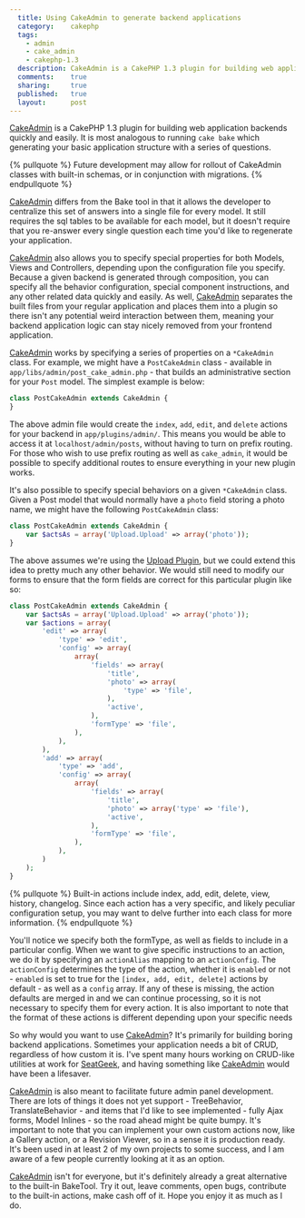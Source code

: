 ```yaml
---
  title: Using CakeAdmin to generate backend applications
  category:    cakephp
  tags:
    - admin
    - cake_admin
    - cakephp-1.3
  description: CakeAdmin is a CakePHP 1.3 plugin for building web application backends quickly and easily. It is most analogous to running `cake bake` which generating your basic application structure with a series of questions.
  comments:    true
  sharing:     true
  published:   true
  layout:      post
---
```


[CakeAdmin](https://github.com/josegonzalez/cake_admin) is a CakePHP 1.3 plugin for building web application backends quickly and easily. It is most analogous to running `cake bake` which generating your basic application structure with a series of questions.

{% pullquote %}
Future development may allow for rollout of CakeAdmin classes with built-in schemas, or in conjunction with migrations.
{% endpullquote %}

[CakeAdmin](https://github.com/josegonzalez/cake_admin) differs from the Bake tool in that it allows the developer to centralize this set of answers into a single file for every model. It still requires the sql tables to be available for each model, but it doesn't require that you re-answer every single question each time you'd like to regenerate your application.

[CakeAdmin](https://github.com/josegonzalez/cake_admin) also allows you to specify special properties for both Models, Views and Controllers, depending upon the configuration file you specify. Because a given backend is generated through composition, you can specify all the behavior configuration, special component instructions, and any other related data quickly and easily. As well, [CakeAdmin](https://github.com/josegonzalez/cake_admin) separates the built files from your regular application and places them into a plugin so there isn't any potential weird interaction between them, meaning your backend application logic can stay nicely removed from your frontend application.

[CakeAdmin](https://github.com/josegonzalez/cake_admin) works by specifying a series of properties on a `*CakeAdmin` class. For example, we might have a `PostCakeAdmin` class - available in `app/libs/admin/post_cake_admin.php` - that builds an administrative section for your `Post` model. The simplest example is below:

```php
class PostCakeAdmin extends CakeAdmin {
}
```

The above admin file would create the `index`, `add`, `edit`, and `delete` actions for your backend in `app/plugins/admin/`. This means you would be able to access it at `localhost/admin/posts`, without having to turn on prefix routing. For those who wish to use prefix routing as well as `cake_admin`, it would be possible to specify additional routes to ensure everything in your new plugin works.

It's also possible to specify special behaviors on a given `*CakeAdmin` class. Given a Post model that would normally have a `photo` field storing a photo name, we might have the following `PostCakeAdmin` class:

```php
class PostCakeAdmin extends CakeAdmin {
    var $actsAs = array('Upload.Upload' => array('photo'));
}
```

The above assumes we're using the [Upload Plugin](https://github.com/josegonzalez/upload), but we could extend this idea to pretty much any other behavior. We would still need to modify our forms to ensure that the form fields are correct for this particular plugin like so:

```php
class PostCakeAdmin extends CakeAdmin {
    var $actsAs = array('Upload.Upload' => array('photo'));
    var $actions = array(
        'edit' => array(
            'type' => 'edit',
            'config' => array(
                array(
                    'fields' => array(
                        'title',
                        'photo' => array(
                            'type' => 'file',
                        ),
                        'active',
                    ),
                    'formType' => 'file',
                ),
            ),
        ),
        'add' => array(
            'type' => 'add',
            'config' => array(
                array(
                    'fields' => array(
                        'title',
                        'photo' => array('type' => 'file'),
                        'active',
                    ),
                    'formType' => 'file',
                ),
            ),
        )
    );
}
```

{% pullquote %}
Built-in actions include index, add, edit, delete, view, history, changelog. Since each action has a very specific, and likely peculiar configuration setup, you may want to delve further into each class for more information.
{% endpullquote %}

You'll notice we specify both the formType, as well as fields to include in a particular config. When we want to give specific instructions to an action, we do it by specifying an `actionAlias` mapping to an `actionConfig`. The `actionConfig` determines the type of the action, whether it is `enabled` or not - `enabled` is set to true for the `[index, add, edit, delete]` actions by default - as well as a `config` array. If any of these is missing, the action defaults are merged in and we can continue processing, so it is not necessary to specify them for every action. It is also important to note that the format of these actions is different depending upon your specific needs

So why would you want to use [CakeAdmin](https://github.com/josegonzalez/cake_admin)? It's primarily for building boring backend applications. Sometimes your application needs a bit of CRUD, regardless of how custom it is. I've spent many hours working on CRUD-like utilities at work for [SeatGeek](http://seatgeek.com), and having something like [CakeAdmin](https://github.com/josegonzalez/cake_admin) would have been a lifesaver.

[CakeAdmin](https://github.com/josegonzalez/cake_admin) is also meant to facilitate future admin panel development. There are lots of things it does not yet support - TreeBehavior, TranslateBehavior - and items that I'd like to see implemented - fully Ajax forms, Model Inlines - so the road ahead might be quite bumpy. It's important to note that you can implement your own custom actions now, like a Gallery action, or a Revision Viewer, so in a sense it is production ready. It's been used in at least 2 of my own projects to some success, and I am aware of a few people currently looking at it as an option.

[CakeAdmin](https://github.com/josegonzalez/cake_admin) isn't for everyone, but it's definitely already a great alternative to the built-in BakeTool. Try it out, leave comments, open bugs, contribute to the built-in actions, make cash off of it. Hope you enjoy it as much as I do.

